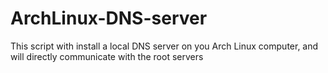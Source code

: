# ArchLinux-DNS-server
This script with install a local DNS server on you Arch Linux computer, and will directly communicate with the root servers
